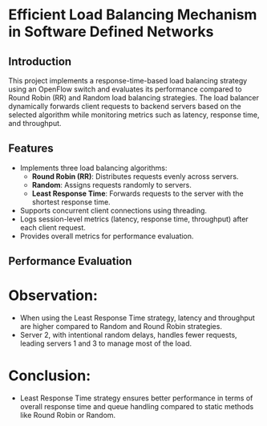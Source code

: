 # Efficient Load Balancing Mechanism in Software Defined Networks

## Introduction
This project implements a response-time-based load balancing strategy using an OpenFlow switch and evaluates its performance compared to Round Robin (RR) and Random load balancing strategies. The load balancer dynamically forwards client requests to backend servers based on the selected algorithm while monitoring metrics such as latency, response time, and throughput.

## Features
- Implements three load balancing algorithms:
  - **Round Robin (RR)**: Distributes requests evenly across servers.
  - **Random**: Assigns requests randomly to servers.
  - **Least Response Time**: Forwards requests to the server with the shortest response time.
- Supports concurrent client connections using threading.
- Logs session-level metrics (latency, response time, throughput) after each client request.
- Provides overall metrics for performance evaluation.

## Performance Evaluation
# Observation:
- When using the Least Response Time strategy, latency and throughput are higher compared to Random and Round Robin strategies.
- Server 2, with intentional random delays, handles fewer requests, leading servers 1 and 3 to manage most of the load.
# Conclusion:
- Least Response Time strategy ensures better performance in terms of overall response time and queue handling compared to static methods like Round Robin or Random.
